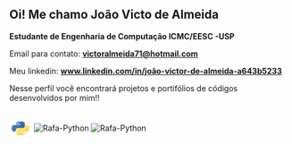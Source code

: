 ## Oi! Me chamo João Victo de Almeida
**Estudante de Engenharia de Computação ICMC/EESC -USP**

Email para contato:
**victoralmeida71@hotmail.com**

Meu linkedin:
**www.linkedin.com/in/joão-victor-de-almeida-a643b5233**

Nesse perfil você encontrará projetos e portifólios de códigos desenvolvidos por mim!!


<div style="display: inline_block"><br>
  
  <img align="center" alt="Rafa-Python" height="30" width="40" src="https://raw.githubusercontent.com/devicons/devicon/master/icons/python/python-original.svg">

<img align="center" alt="Rafa-Python" height="30" width="40" src="https://cdn.jsdelivr.net/gh/devicons/devicon/icons/c/c-original.svg" />


<img  align="center" alt="Rafa-Python" height="30" width="40" src="https://cdn.jsdelivr.net/gh/devicons/devicon/icons/cplusplus/cplusplus-original.svg" />
          
          
          
</div>

